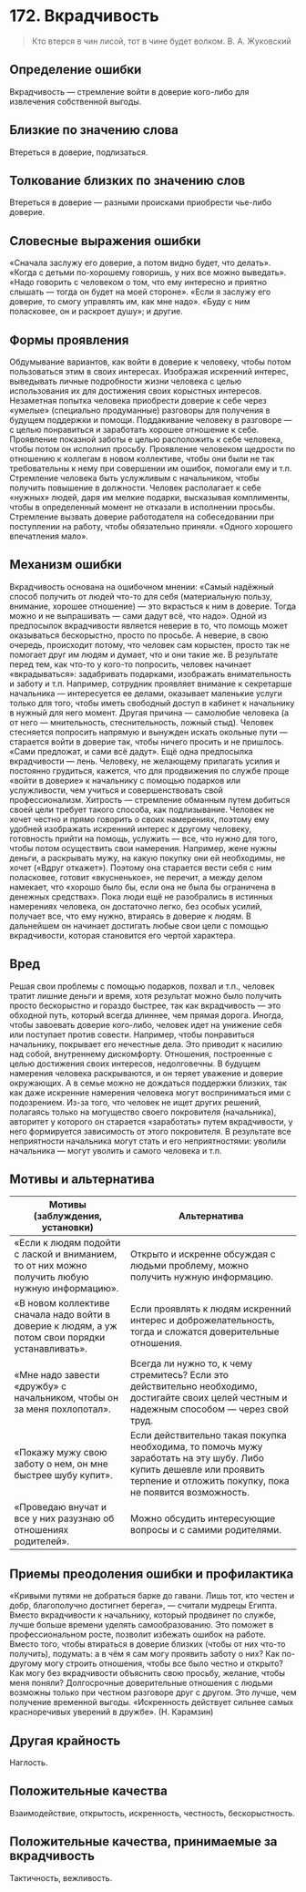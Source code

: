 # 172. Вкрадчивость

> Кто втерся в чин лисой, тот в чине будет волком.
В. А. Жуковский

## Определение ошибки
Вкрадчивость — стремление войти в доверие кого-либо для извлечения собственной выгоды.

## Близкие по значению слова
Втереться в доверие, подлизаться.

## Толкование близких по значению слов
Втереться в доверие — разными происками приобрести чье-либо доверие.

## Словесные выражения ошибки
«Сначала заслужу его доверие, а потом видно будет, что делать».
«Когда с детьми по-хорошему говоришь, у них все можно выведать».
«Надо говорить с человеком о том, что ему интересно и приятно слышать — тогда он будет на моей стороне».
«Если я заслужу его доверие, то смогу управлять им, как мне надо».
«Буду с ним поласковее, он и раскроет душу»; и другие.

## Формы проявления
Обдумывание вариантов, как войти в доверие к человеку, чтобы потом пользоваться этим в своих интересах.
Изображая искренний интерес, выведывать личные подробности жизни человека с целью использования их для достижения своих корыстных интересов.
Незаметная попытка человека приобрести доверие к себе через «умелые» (специально продуманные) разговоры для получения в будущем поддержки и помощи.
Поддакивание человеку в разговоре — с целью понравиться и заработать хорошее отношение к себе.
Проявление показной заботы е целью расположить к себе человека, чтобы потом он исполнил просьбу.
Проявление человеком щедрости по отношению к коллегам в новом коллективе, чтобы они были не так требовательны к нему при совершении им ошибок, помогали ему и т.п.
Стремление человека быть услужливым с начальником, чтобы получить повышение в должности.
Человек располагает к себе «нужных» людей, даря им мелкие подарки, высказывая комплименты, чтобы в определенный момент не отказали в исполнении просьбы.
Стремление вызвать доверие работодателя на собеседовании при поступлении на работу, чтобы обязательно приняли. «Одного хорошего впечатления мало».

## Механизм ошибки
Вкрадчивость основана на ошибочном мнении: «Самый надёжный способ получить от людей что-то для себя (материальную пользу, внимание, хорошее отношение) — это вкрасться к ним в доверие. Тогда можно и не выпрашивать — сами дадут всё, что надо».
Одной из предпосылок вкрадчивости является неверие в то, что помощь может оказываться бескорыстно, просто по просьбе. А неверие, в свою очередь, происходит потому, что человек сам корыстен, просто так не помогает друг им людям и думает, что и они такие же.
В результате перед тем, как что-то у кого-то попросить, человек начинает «вкрадываться»: задабривать подарками, изображать внимательность и заботу и т.п. Например, сотрудник проявляет внимание к секретарше начальника — интересуется ее делами, оказывает маленькие услуги только для того, чтобы иметь свободный доступ в кабинет к начальнику в нужный для него момент.
Другая причина — самолюбие человека (а от него — мнительность, стеснительность, ложный стыд). Человек стесняется попросить напрямую и вынужден искать окольные пути — старается войти в доверие так, чтобы ничего просить и не пришлось. «Сами предложат, и сами всё дадут».
Ещё одна предпосылка вкрадчивости — лень. Человеку, не желающему прилагать усилия и постоянно грудиться, кажется, что для продвижения по службе проще «войти в доверие» к начальнику с помощью подарков или услужливости, чем учиться и совершенствовать свой профессионализм.
Хитрость — стремление обманным путем добиться своей цели требует такого способа, как подлизывание. Человек не хочет честно и прямо говорить о своих намерениях, поэтому ему удобней изображать искренний интерес к другому человеку, готовность прийти на помощь, услужить — все, что нужно для того, чтобы потом осуществить свои намерения. Например, жене нужны деньги, а раскрывать мужу, на какую покупку они ей необходимы, не хочет («Вдруг откажет»). Поэтому она старается вести себя с ним поласковее, готовит «вкусненькое», не перечит, а между делом намекает, что «хорошо было бы, если она не была бы ограничена в денежных средствах».
Пока люди ещё не разобрались в истинных намерениях человека, он достаточно легко, без особых усилий, получает все, что ему нужно, втираясь в доверие к людям. В дальнейшем он начинает достигать любые свои цели с помощью вкрадчивости, которая становится его чертой характера.

## Вред
Решая свои проблемы с помощью подарков, похвал и т.п., человек тратит лишние деньги и время, хотя результат можно было получить просто бескорыстно и гораздо быстрее, так как вкрадчивость — это обходной путь, который всегда длиннее, чем прямая дорога.
Иногда, чтобы завоевать доверие кого-либо, человек идет на унижение себя или поступает против совести. Например, чтобы понравиться начальнику, покрывает его нечестные дела. Это приводит к насилию над собой, внутреннему дискомфорту.
Отношения, построенные с целью достижения своих интересов, недолговечны. В будущем намерения человека раскрываются, и он теряет уважение и доверие окружающих. А в семье можно не дождаться поддержки близких, так как даже искренние намерения человека могут восприниматься ими с подозрением.
Из-за того, что человек не ищет других решений, полагаясь только на могущество своего покровителя (начальника), авторитет у которого он старается «заработать» путем вкрадчивости, у него формируется зависимость от этого покровителя. В результате все неприятности начальника могут стать и его неприятностями: уволили начальника — могут уволить и самого человека и т.п.

## Мотивы и альтернатива
Мотивы (заблуждения, установки) | Альтернатива
---|---
«Если к людям подойти с лаской и вниманием, то от них можно получить любую нужную информацию».	| Открыто и искренне обсуждая с людьми проблему, можно получить нужную информацию.
«В новом коллективе сначала надо войти в доверие к людям, а уж потом свои порядки устанавливать».	| Если проявлять к людям искренний интерес и доброжелательность, тогда и сложатся доверительные отношения.
«Мне надо завести «дружбу» с начальником, чтобы он за меня похлопотал».	| Всегда ли нужно то, к чему стремитесь? Если это действительно необходимо, достигайте своих целей честным и надежным способом — через свой труд.
«Покажу мужу свою заботу о нем, он мне быстрее шубу купит».	| Если действительно такая покупка необходима, то помочь мужу заработать на эту шубу. Либо купить дешевле или проявить терпение и отложить покупку, пока не появится возможность.
«Проведаю внучат и все у них разузнаю об отношениях родителей».	| Можно обсудить интересующие вопросы и с самими родителями.

## Приемы преодоления ошибки и профилактика
«Кривыми путями не добраться барке до гавани. Лишь тот, кто честен и добр, благополучно достигнет берега», — считали мудрецы Египта.
Вместо вкрадчивости к начальнику, который продвинет по службе, лучше больше времени уделять самообразованию. Это поможет в профессиональном росте, позволит избежать ошибок на работе.
Вместо того, чтобы втираться в доверие близких (чтобы от них что-то получить), подумать: а в чём я сам могу проявить заботу о них? Как по-другому могу строить отношения, чтобы все было честно и открыто? Как могу без вкрадчивости объяснить свою просьбу, желание, чтобы меня поняли?
Долгосрочные доверительные отношения с людьми возможны только при честном разговоре друг с другом. Это лучше, чем получение временной выгоды.
«Искренность действует сильнее самых красноречивых уверений в дружбе». (Н. Карамзин)

## Другая крайность
Наглость.

## Положительные качества 
Взаимодействие, открытость, искренность, честность, бескорыстность.

## Положительные качества, принимаемые за вкрадчивость
Тактичность, вежливость. 
